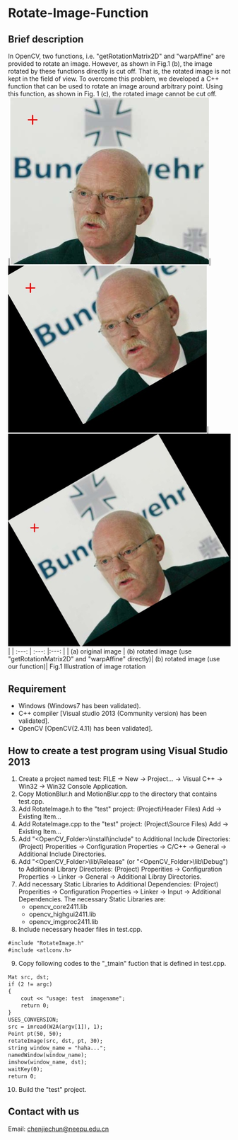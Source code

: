 # Rotate-Image-Function
## Brief description
In OpenCV, two functions, i.e. "getRotationMatrix2D" and "warpAffine" are provided to rotate an image. However, as shown in Fig.1 (b), the image rotated by these functions directly is cut off. That is, the rotated image is not kept in the field of view. To overcome this problem, we developed a C++ function that can be used to rotate an image around arbitrary point. Using this function, as shown in Fig. 1 (c), the rotated image cannot be cut off.  
|![Alt text](/images/img_orig.jpg)|  ![Alt text](/images/rotated_img_1.jpg)|  ![Alt text](/images/rotated_img_2.jpg)|
|    :---:    | :---:      |:---:      |
|   (a) original image    | (b) rotated image (use "getRotationMatrix2D" and "warpAffine" directly)| (b) rotated image (use our function)|
Fig.1 Illustration of image rotation 

## Requirement
* Windows (Windows7 has been validated).
* C++ compiler \[Visual studio 2013 (Community version) has been validated].
* OpenCV \[OpenCV(2.4.11) has been validated].
## How to create a test program using Visual Studio 2013
1. Create a project named test:  FILE -> New -> Project... -> Visual C++ -> Win32 -> Win32 Console Application.
2. Copy MotionBlur.h and MotionBlur.cpp to the directory that contains test.cpp.
3. Add RotateImage.h to the "test" project: (Project\Header Files) Add -> Existing Item...
4. Add RotateImage.cpp to the "test" project: (Project\Source Files) Add -> Existing Item...
5. Add "<OpenCV_Folder>\install\include" to Additional Include Directories: (Project) Properities -> Configuration Properties -> C/C++ -> General -> Additional Include Directories.
6. Add "<OpenCV_Folder>\lib\Release" (or "<OpenCV_Folder>\lib\Debug") to Additional Library Directories: (Project) Properities -> Configuration Properties -> Linker -> General -> Additional Libray Directories.
7. Add necessary Static Libraries to Additional Dependencies: (Project) Properities -> Configuration Properties -> Linker -> Input -> Additional Dependencies. The necessary Static Libraries are:
   * opencv_core2411.lib
   * opencv_highgui2411.lib
   * opencv_imgproc2411.lib
8. Include necessary header files in test.cpp.
<pre><code>#include "RotateImage.h"
#include &ltatlconv.h&gt</code></pre>
9. Copy following codes to the "_tmain" fuction that is defined in test.cpp.
<pre><code>Mat src, dst;		
if (2 != argc)
{
    cout << "usage: test  imagename";
    return 0;
}
USES_CONVERSION;
src = imread(W2A(argv[1]), 1);	
Point pt(50, 50);
rotateImage(src, dst, pt, 30);	
string window_name = "haha...";
namedWindow(window_name);
imshow(window_name, dst);
waitKey(0);
return 0;</code></pre>
10. Build the "test" project.

## Contact with us
Email: chenjiechun@neepu.edu.cn
   

